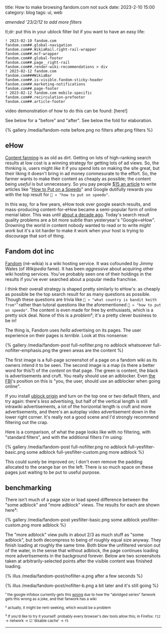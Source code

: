 title: How to make browsing fandom.com not suck
date: 2023-2-10 15:00
category: blog
tags: ui, web

*amended '23/2/12 to add more filters*

tl;dr: put this in your ublock filter list if you want to have an easy life:

```
! 2023-02-10 fandom.com
fandom.com##.global-navigation
fandom.com##.WikiaRail.right-rail-wrapper
fandom.com##.mcf-wrapper
fandom.com##.global-footer
fandom.com##.page__right-rail
fandom.com##.render-wiki-recommendations > div
! 2023-02-12 fandom.com
fandom.com###WikiaBar
fandom.com##.is-visible.fandom-sticky-header
fandom.com##.marketing-notifications
fandom.com##.page-footer
! 2023-02-12 fandom.com mobile-specific
fandom.com##.recirculation-prefooter
fandom.com##.article-footer
```

video demonstration of how to do this can be found: [here!]

See below for a "before" and "after". See below the fold for elaboration.

{% gallery /media/fandom-note
  before.png no filters
  after.png filters
%}

<!-- more -->

## eHow

[Content farming] is as old as dirt. Getting on lots of high-ranking search results at low cost is a winning strategy for getting lots of ad views. So, the thinking is, users might *like* it if you spend lots on making the site great, but their liking it doesn't bring in ad money commesurate to the effort. So, the farmer wants to make their content as cheaply as possible; the content being *useful* is but unnecessary. So you pay people [$15 an article] to write articles like "[How to Put on a Speedo]" and Google dutifully rewards you with the top result for `🔎 » "how to put on speedo"`.

In this way, for a few years, eHow took over google search results, and mass-producing content-for-eHow became a semi-popular form of online menial labor. This was until [about a decade ago]. Today's search result quality problems are a bit more subtle than yesteryear's "Google=eHow". Drowning the world in content nobody wanted to read or to write *might work* but it's a lot harder to make it work when your host is trying to discourage that sort of thing.

## Fandom dot inc

[Fandom][fandom] (né-wikia) is a wiki hosting service. It was cofounded by Jimmy Wales (of *Wikipedia* fame). It has been *aggressive* about acquiring other wiki hosting services. You've probably seen one of their holdings in the results if you've ever searched about a popular media franchise.

I think their overall strategy is shaped pretty similarly to eHow's: as cheaply as possible be the top search result for as many questions as possible. Though these questions are trivia like `🔎 » "what country is bandit keith from"`¹ rather than tutoral questions like the aforementioned `🔎 » "how to put on speedo"`. The content is even made for free by enthusiasts, which is a pretty sick deal. None of this is a *problem*²; it's a pretty clever business to be in!

The thing is, Fandom uses *hella* advertising on its pages. The user experience on their pages is *terrible*. Look at this nonsense:

{% gallery /media/fandom-post
  full-nofilter.png no adblock whatsoever
  full-nofilter-emphasis.png the green areas are the content
%}

The first image is a full-page screenshot of a page on a fandom wiki as its owners intend it to be seen. The second image is a map (is there a better word for this?) of the *content* on that page. The green is content, the black is advertisements and cruft. You really should use an adblocker. Even [the FBI]'s position on this is "you, the user, should use an adblocker when going online".

If you install [ublock origin] and turn on the top one or two default filters, and try again: there's *less* advertising, but half of the vertical length is still intrawiki advertisements, a lot of the horizontal length is cruft and more advertisements, and there's an autoplay video advertisement down in the lower right corner. It's really not a good scene and I'd strongly recommend filtering out the crap.

Here is a comparison, of what the page looks like with no filtering, with "standard filters", and with the additional filters I'm using:

{% gallery /media/fandom-post
  full-nofilter.png no adblock
  full-yesfilter-basic.png some adblock
  full-yesfilter-custom.png more adblock
%}

This could surely be improved on; I don't even remove the padding allocated to the orange bar on the left. There is so much space on these pages just waiting to be put to useful purpose.

## benchmarking

There isn't much of a page size or load speed difference between the "some adblock" and "more adblock" views. The results for each are shown here³:

{% gallery /media/fandom-post
  yesfilter-basic.png some adblock
  yesfilter-custom.png more adblock
%}

The "more adblock" view pulls in about 2/3 as much stuff as "some adblock", but both decompress to being of roughly equal size anyway. They finish loading at roughly the same time. Both blow the unfiltered version out of the water, in the sense that without adblock, the page continues loading more advertisements in the background forever. Below are two screenshots taken at arbitrarily-selected points after the visible content was finished loading.

{% illus /media/fandom-post/nofilter-a.png after a few seconds %}

{% illus /media/fandom-post/nofilter-b.png a bit later and it's still going %}

<small>¹ the google infobox currently gets this [wrong] due to how the "abridged series" fanwork gets this wrong as a joke, and that fanwork has a wiki</small>

<small>² actually, it might be rent-seeking, which would be a problem</small>

<small>³ If you'd like to try it yourself: probably every browser's dev tools allow this; in Firefox: `f12` → network → ☑ 'disable cache' → `f5`</small>

---

[here]: https://nyuu.page/media/fandom-footnote/howtofilter.webm
[Content farming]: https://en.wikipedia.org/wiki/Content_farm
[about a decade ago]: https://en.wikipedia.org/wiki/Google_Panda
[$15 an article]: https://server.moneysavingmom.com/how-to-make-money-writing-for-ehow-com/
[How to Put on a Speedo]: https://worstofehow.wordpress.com/2011/01/01/how-to-put-on-a-speedo/
[fandom]: https://www.fandom.com/
[google infobox]: https://www.google.com/search?client=firefox-b-1-d&q=what+country+is+bandit+keith+from
[the FBI]: https://www.ic3.gov/Media/Y2022/PSA221221?=8324278624
[ublock origin]: https://ublockorigin.com/
[wrong]: https://nyuu.page/media/fandom-footnote/bandit-keith.png